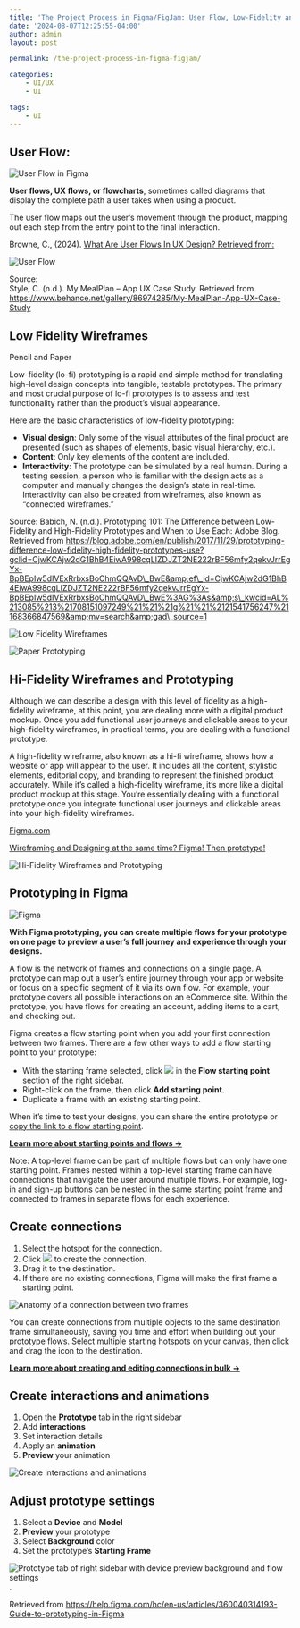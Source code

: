 ```yaml
---
title: 'The Project Process in Figma/FigJam: User Flow, Low-Fidelity and High-Fidelity Prototyping'
date: '2024-08-07T12:25:55-04:00'
author: admin
layout: post

permalink: /the-project-process-in-figma-figjam/

categories:
    - UI/UX
    - UI

tags:
    - UI
---
```


## User Flow:

![User Flow in Figma](https://image-control-storage.s3.amazonaws.com/2024/08/08143018/image-157-1024x580.png)

**User flows, UX flows, or flowcharts**, sometimes called diagrams that display the complete path a user takes when using a product.

The user flow maps out the user’s movement through the product, mapping out each step from the entry point to the final interaction.

Browne, C., (2024). [What Are User Flows In UX Design? Retrieved from:](https://careerfoundry.com/en/blog/ux-design/what-are-user-flows/#:~:text=User%20flows%2C%20UX%20flows%2C%20or,through%20to%20the%20final%20interaction.)

![User Flow](https://image-control-storage.s3.amazonaws.com/2024/08/07130626/image-150.png)

Source:  
Style, C. (n.d.). My MealPlan – App UX Case Study. Retrieved from https://www.behance.net/gallery/86974285/My-MealPlan-App-UX-Case-Study


## Low Fidelity Wireframes

Pencil and Paper

Low-fidelity (lo-fi) prototyping is a rapid and simple method for translating high-level design concepts into tangible, testable prototypes. The primary and most crucial purpose of lo-fi prototypes is to assess and test functionality rather than the product’s visual appearance.

Here are the basic characteristics of low-fidelity prototyping:

- **Visual design**: Only some of the visual attributes of the final product are presented (such as shapes of elements, basic visual hierarchy, etc.).
- **Content**: Only key elements of the content are included.
- **Interactivity**: The prototype can be simulated by a real human. During a testing session, a person who is familiar with the design acts as a computer and manually changes the design’s state in real-time. Interactivity can also be created from wireframes, also known as “connected wireframes.”

Source: Babich, N. (n.d.). Prototyping 101: The Difference between Low-Fidelity and High-Fidelity Prototypes and When to Use Each: Adobe Blog. Retrieved from https://blog.adobe.com/en/publish/2017/11/29/prototyping-difference-low-fidelity-high-fidelity-prototypes-use?gclid=CjwKCAjw2dG1BhB4EiwA998cqLIZDJZT2NE222rBF56mfy2qekvJrrEgYx-BpBEpIw5dIVExRrbxsBoChmQQAvD\_BwE&amp;ef\_id=CjwKCAjw2dG1BhB4EiwA998cqLIZDJZT2NE222rBF56mfy2qekvJrrEgYx-BpBEpIw5dIVExRrbxsBoChmQQAvD\_BwE%3AG%3As&amp;s\_kwcid=AL%213085%213%21708151097249%21%21%21g%21%21%2121541756247%21168366847569&amp;mv=search&amp;gad\_source=1

![Low Fidelity Wireframes](https://image-control-storage.s3.amazonaws.com/2024/08/07131454/image-153.png)

![Paper Prototyping](https://image-control-storage.s3.amazonaws.com/2024/08/07131530/image-154.png)

## Hi-Fidelity Wireframes and Prototyping

Although we can describe a design with this level of fidelity as a high-fidelity wireframe, at this point, you are dealing more with a digital product mockup. Once you add functional user journeys and clickable areas to your high-fidelity wireframes, in practical terms, you are dealing with a functional prototype.

A high-fidelity wireframe, also known as a hi-fi wireframe, shows how a website or app will appear to the user. It includes all the content, stylistic elements, editorial copy, and branding to represent the finished product accurately. While it’s called a high-fidelity wireframe, it’s more like a digital product mockup at this stage. You’re essentially dealing with a functional prototype once you integrate functional user journeys and clickable areas into your high-fidelity wireframes.

[Figma.com](http://figma.com)

[Wireframing and Designing at the same time? Figma! Then prototype!](https://www.figma.com/wireframe-tool/)

![Hi-Fidelity Wireframes and Prototyping](https://image-control-storage.s3.amazonaws.com/2024/08/07130843/image-152.png)

## Prototyping in Figma

![Figma](https://image-control-storage.s3.amazonaws.com/2024/08/08142603/image-155-1024x566.png)

**With Figma prototyping, you can create multiple flows for your prototype on one page to preview a user’s full journey and experience through your designs.**

A flow is the network of frames and connections on a single page. A prototype can map out a user’s entire journey through your app or website or focus on a specific segment of it via its own flow. For example, your prototype covers all possible interactions on an eCommerce site. Within the prototype, you have flows for creating an account, adding items to a cart, and checking out.

Figma creates a flow starting point when you add your first connection between two frames. There are a few other ways to add a flow starting point to your prototype:

- With the starting frame selected, click 
![](https://image-control-storage.s3.amazonaws.com/2024/08/08142038/Screenshot-by-Dropbox-Capture.png) 
in the **Flow starting point** section of the right sidebar.
- Right-click on the frame, then click **Add starting point**.
- Duplicate a frame with an existing starting point.

When it’s time to test your designs, you can share the entire prototype or [copy the link to a flow starting point](https://help.figma.com/hc/en-us/articles/360039823894).

**[Learn more about starting points and flows →](https://help.figma.com/hc/en-us/articles/360039823894)**

Note: A top-level frame can be part of multiple flows but can only have one starting point. Frames nested within a top-level starting frame can have connections that navigate the user around multiple flows. For example, log-in and sign-up buttons can be nested in the same starting point frame and connected to frames in separate flows for each experience.

## Create connections

1. Select the hotspot for the connection.
2. Click ![](https://image-control-storage.s3.amazonaws.com/2024/08/08142217/Screenshot-by-Dropbox-Capture-1.png) to create the connection.
3. Drag it to the destination.
4. If there are no existing connections, Figma will make the first frame a starting point.

![Anatomy of a connection between two frames](https://help.figma.com/hc/article_attachments/4404146549271)

You can create connections from multiple objects to the same destination frame simultaneously, saving you time and effort when building out your prototype flows. Select multiple starting hotspots on your canvas, then click and drag the icon to the destination.

**[Learn more about creating and editing connections in bulk →](https://help.figma.com/hc/en-us/articles/360040315773-Prototype-interactions-and-animations)**

## Create interactions and animations

1. Open the **Prototype** tab in the right sidebar
2. Add **interactions**
3. Set interaction details
4. Apply an **animation**
5. **Preview** your animation

![Create interactions and animations](https://help.figma.com/hc/article_attachments/4404153733655)

## Adjust prototype settings

1. Select a **Device** and **Model**
2. **Preview** your prototype
3. Select **Background** color
4. Set the prototype’s **Starting Frame**

![Prototype tab of right sidebar with device preview background and flow settings](https://help.figma.com/hc/article_attachments/4404153736087). 

Retrieved from https://help.figma.com/hc/en-us/articles/360040314193-Guide-to-prototyping-in-Figma

